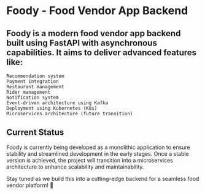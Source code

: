 # Foody - Food Vendor App Backend

## Foody is a modern food vendor app backend built using FastAPI with asynchronous capabilities. It aims to deliver advanced features like:

    Recommendation system
    Payment integration
    Restaurant management
    Rider management
    Notification system
    Event-driven architecture using Kafka
    Deployment using Kubernetes (K8s)
    Microservices architecture (future transition)

## Current Status

Foody is currently being developed as a monolithic application to ensure stability and streamlined development in the early stages. Once a stable version is achieved, the project will transition into a microservices architecture to enhance scalability and maintainability.

Stay tuned as we build this into a cutting-edge backend for a seamless food vendor platform! 🚀
